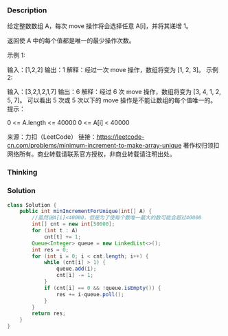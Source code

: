 ### Description

给定整数数组 A，每次 move 操作将会选择任意 A[i]，并将其递增 1。

返回使 A 中的每个值都是唯一的最少操作次数。

示例 1:

输入：[1,2,2]
输出：1
解释：经过一次 move 操作，数组将变为 [1, 2, 3]。
示例 2:

输入：[3,2,1,2,1,7]
输出：6
解释：经过 6 次 move 操作，数组将变为 [3, 4, 1, 2, 5, 7]。
可以看出 5 次或 5 次以下的 move 操作是不能让数组的每个值唯一的。
提示：

0 <= A.length <= 40000
0 <= A[i] < 40000

来源：力扣（LeetCode）
链接：https://leetcode-cn.com/problems/minimum-increment-to-make-array-unique
著作权归领扣网络所有。商业转载请联系官方授权，非商业转载请注明出处。

### Thinking



### Solution
```java
class Solution {
    public int minIncrementForUnique(int[] A) {
        //虽然说A[i]<40000，但是为了使每个数唯一最大的数可能会超过40000
        int[] cnt = new int[50000];
        for (int t : A) 
            cnt[t] += 1;
        Queue<Integer> queue = new LinkedList<>();
        int res = 0;
        for (int i = 0; i < cnt.length; i++) {
            while (cnt[i] > 1) {
                queue.add(i);
                cnt[i] -= 1;
            }
            if (cnt[i] == 0 && !queue.isEmpty()) {
                res += i-queue.poll();
            }
        }
        return res;
    }
}
```

